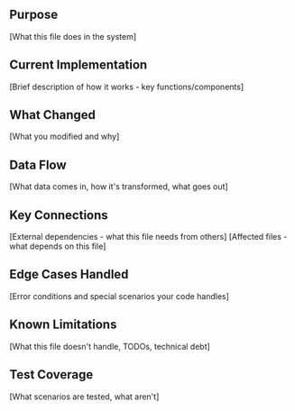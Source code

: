## Purpose
[What this file does in the system]

## Current Implementation
[Brief description of how it works - key functions/components]

## What Changed
[What you modified and why]

## Data Flow
[What data comes in, how it's transformed, what goes out]

## Key Connections
[External dependencies - what this file needs from others]
[Affected files - what depends on this file]

## Edge Cases Handled
[Error conditions and special scenarios your code handles]

## Known Limitations
[What this file doesn't handle, TODOs, technical debt]

## Test Coverage
[What scenarios are tested, what aren't]
